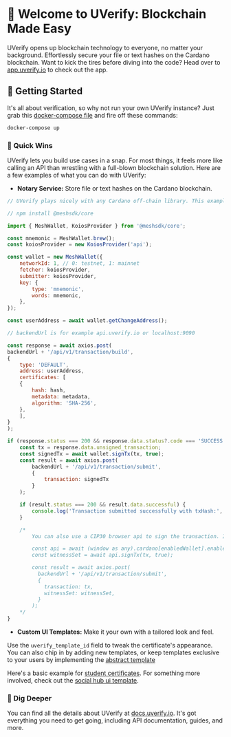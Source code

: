 # 💎 Welcome to UVerify: Blockchain Made Easy

UVerify opens up blockchain technology to everyone, no matter your background. Effortlessly secure your file or text hashes on the Cardano blockchain. Want to kick the tires before diving into the code? Head over to [app.uverify.io](app.uverify.io) to check out the app.

## 🚀 Getting Started

It's all about verification, so why not run your own UVerify instance? Just grab this [docker-compose file](../scripts/docker-compose.yml) and fire off these commands:

```zsh
docker-compose up
```

### 🍓 Quick Wins

UVerify lets you build use cases in a snap. For most things, it feels more like calling an API than wrestling with a full-blown blockchain solution. Here are a few examples of what you can do with UVerify:

- **Notary Service:** Store file or text hashes on the Cardano blockchain.
```js
// UVerify plays nicely with any Cardano off-chain library. This example uses [meshjs.dev](https://meshjs.dev/apis/wallets)

// npm install @meshsdk/core

import { MeshWallet, KoiosProvider } from '@meshsdk/core';

const mnemonic = MeshWallet.brew();
const koiosProvider = new KoiosProvider('api');

const wallet = new MeshWallet({
    networkId: 1, // 0: testnet, 1: mainnet
    fetcher: koiosProvider,
    submitter: koiosProvider,
    key: {
        type: 'mnemonic',
        words: mnemonic,
    },
});

const userAddress = await wallet.getChangeAddress();

// backendUrl is for example api.uverify.io or localhost:9090

const response = await axios.post(
backendUrl + '/api/v1/transaction/build',
{
    type: 'DEFAULT',
    address: userAddress,
    certificates: [
    {
        hash: hash,
        metadata: metadata,
        algorithm: 'SHA-256',
    },
    ],
}
);

if (response.status === 200 && response.data.status?.code === 'SUCCESS') {
    const tx = response.data.unsigned_transaction;
    const signedTx = await wallet.signTx(tx, true);
    const result = await axios.post(
        backendUrl + '/api/v1/transaction/submit',
        {
            transaction: signedTx
        }
    );

    if (result.status === 200 && result.data.successful) {
        console.log('Transaction submitted successfully with txHash:', result.data.value);
    }

    /*
        You can also use a CIP30 browser api to sign the transaction. In this case, signTx would return a witnessSet instead of a signed transaction. You can then just submit the unsigned transaction and the witnessSet to the backend.

        const api = await (window as any).cardano[enabledWallet].enable();
        const witnessSet = await api.signTx(tx, true);

        const result = await axios.post(
          backendUrl + '/api/v1/transaction/submit',
          {
            transaction: tx,
            witnessSet: witnessSet,
          }
        );
    */
}
```

- **Custom UI Templates:** Make it your own with a tailored look and feel.

Use the `uverify_template_id` field to tweak the certificate's appearance. You can also chip in by adding new templates, or keep templates exclusive to your users by implementing the [abstract template](https://github.com/UVerify-io/uverify-ui/blob/main/src/templates/Template.tsx)

Here's a basic example for [student certificates](https://github.com/UVerify-io/uverify-ui/blob/main/src/templates/Diploma.tsx). For something more involved, check out the [social hub ui template](https://github.com/UVerify-io/uverify-ui/blob/main/src/templates/SocialHub/SocialHubTemplate.tsx).

### 🔎 Dig Deeper

You can find all the details about UVerify at [docs.uverify.io](https://docs.uverify.io). It's got everything you need to get going, including API documentation, guides, and more.